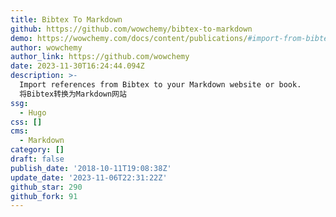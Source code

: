 ```yaml
---
title: Bibtex To Markdown
github: https://github.com/wowchemy/bibtex-to-markdown
demo: https://wowchemy.com/docs/content/publications/#import-from-bibtex
author: wowchemy
author_link: https://github.com/wowchemy
date: 2023-11-30T16:24:44.094Z
description: >-
  Import references from Bibtex to your Markdown website or book.
  将Bibtex转换为Markdown网站
ssg:
  - Hugo
css: []
cms:
  - Markdown
category: []
draft: false
publish_date: '2018-10-11T19:08:38Z'
update_date: '2023-11-06T22:31:22Z'
github_star: 290
github_fork: 91
---
```

